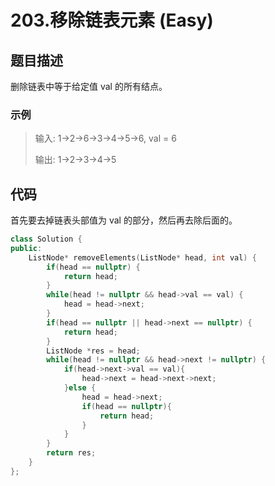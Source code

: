 # 203.移除链表元素 (Easy)

## 题目描述

删除链表中等于给定值 val 的所有结点。

### 示例

> 输入: 1->2->6->3->4->5->6, val = 6
> 
> 输出: 1->2->3->4->5

## 代码

首先要去掉链表头部值为 val 的部分，然后再去除后面的。

```c++
class Solution {
public:
    ListNode* removeElements(ListNode* head, int val) {
        if(head == nullptr) {
            return head;
        }
        while(head != nullptr && head->val == val) {
            head = head->next;
        }
        if(head == nullptr || head->next == nullptr) {
            return head;
        }
        ListNode *res = head;
        while(head != nullptr && head->next != nullptr) {
            if(head->next->val == val){
                head->next = head->next->next;
            }else {
                head = head->next;
                if(head == nullptr){
                    return head;
                }
            }
        }
        return res;
    }
};
```